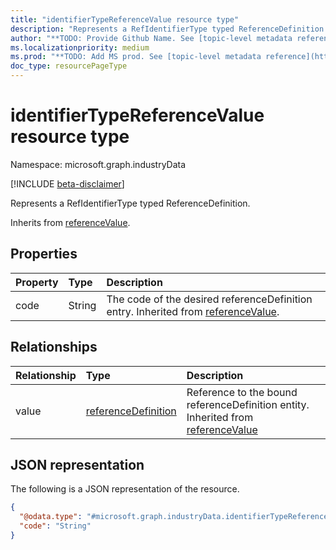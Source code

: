 ```yaml
---
title: "identifierTypeReferenceValue resource type"
description: "Represents a RefIdentifierType typed ReferenceDefinition."
author: "**TODO: Provide Github Name. See [topic-level metadata reference](https://aka.ms/msgo?pagePath=API/Document/Guidelines/Metadata)**"
ms.localizationpriority: medium
ms.prod: "**TODO: Add MS prod. See [topic-level metadata reference](https://aka.ms/msgo?pagePath=API/Document/Guidelines/Metadata)**"
doc_type: resourcePageType
---
```


# identifierTypeReferenceValue resource type

Namespace: microsoft.graph.industryData

[!INCLUDE [beta-disclaimer](../../includes/beta-disclaimer.md)]

Represents a RefIdentifierType typed ReferenceDefinition.


Inherits from [referenceValue](../resources/industrydata-referencevalue.md).

## Properties
|Property|Type|Description|
|:---|:---|:---|
|code|String|The code of the desired referenceDefinition entry. Inherited from [referenceValue](../resources/industrydata-referencevalue.md).|

## Relationships
|Relationship|Type|Description|
|:---|:---|:---|
|value|[referenceDefinition](../resources/industrydata-referencedefinition.md)|Reference to the bound referenceDefinition entity. Inherited from [referenceValue](../resources/industrydata-referencevalue.md)|

## JSON representation
The following is a JSON representation of the resource.
<!-- {
  "blockType": "resource",
  "@odata.type": "microsoft.graph.industryData.identifierTypeReferenceValue"
}
-->
``` json
{
  "@odata.type": "#microsoft.graph.industryData.identifierTypeReferenceValue",
  "code": "String"
}
```

